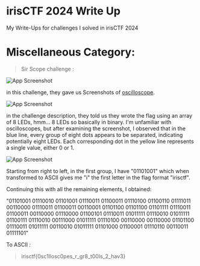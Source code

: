 # irisCTF 2024 Write Up
My Write-Ups for challenges I solved in irisCTF 2024

# Miscellaneous Category:
> Sir Scope challenge :

![App Screenshot](https://cdn.discordapp.com/attachments/1067452256686981161/1194017381782126764/Screen_Shot_2024-01-08_at_9.28.43_PM.png?ex=65aed257&is=659c5d57&hm=ee50aeaa38c5bd9dcb989de315ffb844e05eef3cfea245296d4f33156eab8efb&)

in this challenge, they gave us Screenshots of [oscilloscope](https://en.wikipedia.org/wiki/Oscilloscope).

![App Screenshot](https://cdn.discordapp.com/attachments/1067452256686981161/1194017381421432952/chal1.jpeg?ex=65aed257&is=659c5d57&hm=09243f110dcec1bccdb0b1d0805aafc90c0332b7a0d78382566285997813ed9e&)

in the challenge description, they told us they wrote the flag using an array of 8 LEDs, hmm... 8 LEDs so basically in binary.
I'm unfamiliar with oscilloscopes, but after examining the screenshot, I observed that in the blue line, every group of eight dots appears to be separated, indicating potentially eight LEDs. Each corresponding dot in the yellow line represents a single value, either 0 or 1.

![App Screenshot](https://cdn.discordapp.com/attachments/1067452256686981161/1194024623478677574/capture_0.jpeg?ex=65aed916&is=659c6416&hm=5dc86359aeb9ac97eb394b7ec987c2e3e174dd11267a934ea48d9ac59a72c4f5&)

Starting from right to left, in the first group, I have "01101001" which when transformed to ASCII gives me "i" the first letter in the flag format "irisctf".

Continuing this with all the remaining elements, I obtained:

"01101001 01110010 01101001 01110011 01100011 01110100 01100110 01111011 00110000 01110011 01100011 00110001 01101100 01101100 01101111 01110011 01100011 00110000 01110000 01100101 01110011 01011111 01110010 01011111 01100111 01110010 00111000 01011111 01110100 00110000 00110000 01101100 01110011 01011111 00110010 01011111 01101000 01100001 01110110 00110011 01111101"

To ASCII : 
> irisctf{0sc1llosc0pes_r_gr8_t00ls_2_hav3}

